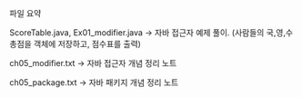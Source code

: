 파일 요약 

ScoreTable.java, Ex01_modifier.java -> 자바 접근자 예제 풀이. (사람들의 국,영,수 총점을 객체에 저장하고, 점수표를 출력) 

ch05_modifier.txt -> 자바 접근자 개념 정리 노트 

ch05_package.txt -> 자바 패키지 개념 정리 노트
